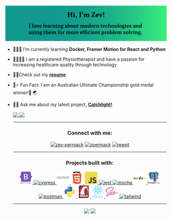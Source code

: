 <p align="center">
  <img src="https://github.com/rewpt/rewpt/blob/main/img/ghbannersmall.png?raw=true" />
</p>

- 🌱👨‍💻 I’m currently learning **Docker, Framer Motion for React and Python**

- 🏃🏼‍♀️💨 I am a registered Physiotherapist and have a passion for increasing healthcare quality through technology

- 📜📄Check out my [**resume**](https://drive.google.com/file/d/1LvfcKpNCgrGiniY0qRUgVfzDgAr626ON/view?usp=sharing)

- 🥏⚡ Fun Fact: I am an Australian Ultimate Championship gold medal winner!🦘 🌏

- 💬🎥 Ask me about my latest project, [**Catchlight!**](https://catchlight-media.herokuapp.com/register)

  <a href="https://github.com/rewpt/catchlight">
    <img align="center" src="https://github-readme-stats.vercel.app/api/pin/?username=rewpt&repo=catchlight" />
  </a>
  <a href="https://github.com/rewpt/catchlight-api">
    <img align="center" src="https://github-readme-stats.vercel.app/api/pin/?username=rewpt&repo=catchlight-api" />
  </a>

  <hr/>
  <h3 align="center">Connect with me:</h3>
  <p align="center">
  <a href="https://linkedin.com/in/zev-permack" target="blank"><img align="center" src="https://raw.githubusercontent.com/rahuldkjain/github-profile-readme-generator/master/src/images/icons/Social/linked-in-alt.svg" alt="zev-permack" height="30" width="40" /></a>
  <a href="https://www.hackerrank.com/zpermack" target="blank"><img align="center" src="https://raw.githubusercontent.com/rahuldkjain/github-profile-readme-generator/master/src/images/icons/Social/hackerrank.svg" alt="zpermack" height="30" width="40" /></a>
  <a href="https://www.leetcode.com/rewpt" target="blank"><img align="center" src="https://raw.githubusercontent.com/rahuldkjain/github-profile-readme-generator/master/src/images/icons/Social/leet-code.svg" alt="rewpt" height="30" width="40" /></a>
  </p>
  <hr/>
  <h3 align="center">Projects built with:</h3>
  <p align="center"> <a href="https://getbootstrap.com" target="_blank" rel="noreferrer"> <img src="https://raw.githubusercontent.com/devicons/devicon/master/icons/bootstrap/bootstrap-plain-wordmark.svg" alt="bootstrap" width="40" height="40"/> </a> <a href="https://www.cypress.io" target="_blank" rel="noreferrer"> <img src="https://raw.githubusercontent.com/simple-icons/simple-icons/6e46ec1fc23b60c8fd0d2f2ff46db82e16dbd75f/icons/cypress.svg" alt="cypress" width="40" height="40"/> </a> <a href="https://expressjs.com" target="_blank" rel="noreferrer"> <img src="https://raw.githubusercontent.com/devicons/devicon/master/icons/express/express-original-wordmark.svg" alt="express" width="40" height="40"/> </a> <a href="https://www.w3.org/html/" target="_blank" rel="noreferrer"> <img src="https://raw.githubusercontent.com/devicons/devicon/master/icons/html5/html5-original-wordmark.svg" alt="html5" width="40" height="40"/> </a> <a href="https://developer.mozilla.org/en-US/docs/Web/JavaScript" target="_blank" rel="noreferrer"> <img src="https://raw.githubusercontent.com/devicons/devicon/master/icons/javascript/javascript-original.svg" alt="javascript" width="40" height="40"/> </a> <a href="https://jestjs.io" target="_blank" rel="noreferrer"> <img src="https://www.vectorlogo.zone/logos/jestjsio/jestjsio-icon.svg" alt="jest" width="40" height="40"/> </a> <a href="https://mochajs.org" target="_blank" rel="noreferrer"> <img src="https://www.vectorlogo.zone/logos/mochajs/mochajs-icon.svg" alt="mocha" width="40" height="40"/> </a> <a href="https://nodejs.org" target="_blank" rel="noreferrer"> <img src="https://raw.githubusercontent.com/devicons/devicon/master/icons/nodejs/nodejs-original-wordmark.svg" alt="nodejs" width="40" height="40"/> </a> <a href="https://www.postgresql.org" target="_blank" rel="noreferrer"> <img src="https://raw.githubusercontent.com/devicons/devicon/master/icons/postgresql/postgresql-original-wordmark.svg" alt="postgresql" width="40" height="40"/> </a> <a href="https://postman.com" target="_blank" rel="noreferrer"> <img src="https://www.vectorlogo.zone/logos/getpostman/getpostman-icon.svg" alt="postman" width="40" height="40"/> </a> <a href="https://www.python.org" target="_blank" rel="noreferrer"> <img src="https://raw.githubusercontent.com/devicons/devicon/master/icons/python/python-original.svg" alt="python" width="40" height="40"/> </a> <a href="https://rubyonrails.org" target="_blank" rel="noreferrer"> <img src="https://raw.githubusercontent.com/devicons/devicon/master/icons/rails/rails-original-wordmark.svg" alt="rails" width="40" height="40"/> </a> <a href="https://reactjs.org/" target="_blank" rel="noreferrer"> <img src="https://raw.githubusercontent.com/devicons/devicon/master/icons/react/react-original-wordmark.svg" alt="react" width="40" height="40"/> </a> <a href="https://sass-lang.com" target="_blank" rel="noreferrer"> <img src="https://raw.githubusercontent.com/devicons/devicon/master/icons/sass/sass-original.svg" alt="sass" width="40" height="40"/> </a> <a href="https://tailwindcss.com/" target="_blank" rel="noreferrer"> <img src="https://www.vectorlogo.zone/logos/tailwindcss/tailwindcss-icon.svg" alt="tailwind" width="40" height="40"/> </a> </p>
  <hr/>
  <p align="center">
    <img height="150" src="https://github-readme-stats.vercel.app/api?username=rewpt&theme=gotham&show_icons=true" />

  <img height="150" src="https://github-readme-stats.vercel.app/api/top-langs/?username=rewpt&theme=gotham&layout=compact" />

  </p>
